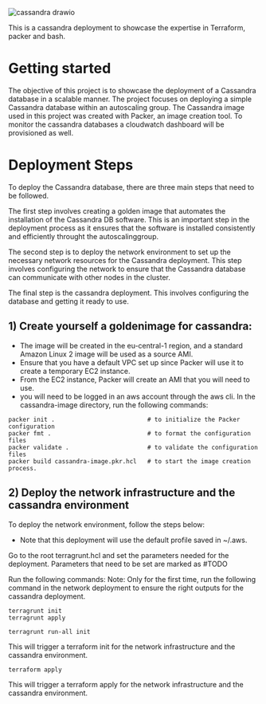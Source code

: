 ![cassandra drawio](https://user-images.githubusercontent.com/114674790/231321362-51dfae25-8663-4c72-95f7-84278d1d499b.png)

This is a cassandra deployment to showcase the expertise in Terraform, packer and bash.

# Getting started
The objective of this project is to showcase the deployment of a Cassandra database in a scalable manner. The project focuses on deploying a simple Cassandra database within an autoscaling group. The Cassandra image used in this project was created with Packer, an image creation tool. To monitor the cassandra databases a cloudwatch dashboard will be provisioned as well.

# Deployment Steps
To deploy the Cassandra database, there are three main steps that need to be followed.

The first step involves creating a golden image that automates the installation of the Cassandra DB software. This is an important step in the deployment process as it ensures that the software is installed consistently and efficiently throught the autoscalinggroup.

The second step is to deploy the network environment to set up the necessary network resources for the Cassandra deployment. This step involves configuring the network to ensure that the Cassandra database can communicate with other nodes in the cluster.

The final step is the cassandra deployment. This involves configuring the database and getting it ready to use.

## 1) Create yourself a goldenimage for cassandra:
 - The image will be created in the eu-central-1 region, and a standard Amazon Linux 2 image will be used as a source AMI.
 - Ensure that you have a default VPC set up since Packer will use it to create a temporary EC2 instance.
 - From the EC2 instance, Packer will create an AMI that you will need to use.
 - you will need to be logged in an aws account through the aws cli.
 In the cassandra-image directory, run the following commands:
```
packer init .                          # to initialize the Packer configuration
packer fmt .                           # to format the configuration files
packer validate .                      # to validate the configuration files
packer build cassandra-image.pkr.hcl   # to start the image creation process.
```
## 2) Deploy the network infrastructure and the cassandra environment
To deploy the network environment, follow the steps below:
- Note that this deployment will use the default profile saved in ~/.aws.

Go to the root terragrunt.hcl and set the parameters needed for the deployment. Parameters that need to be set are marked as #TODO

Run the following commands:
Note: Only for the first time, run the following command in the network deployment to ensure the right outputs for the cassandra deployment.
```
terragrunt init
terragrunt apply
```

```
terragrunt run-all init
```
This will trigger a terraform init for the network infrastructure and the cassandra environment.

```
terraform apply 
```
This will trigger a terraform apply for the network infrastructure and the cassandra environment.
